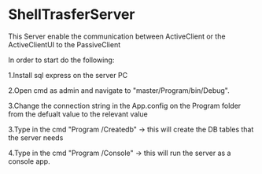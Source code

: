# ShellTrasferServer
This Server enable the communication between ActiveClient or the ActiveClientUI to the PassiveClient

In order to start do the following:

1.Install sql express on the server PC

2.Open cmd as admin and navigate to "master/Program/bin/Debug".

3.Change the connection string in the App.config on the Program folder from the defualt value to the relevant value

3.Type in the cmd "Program /Createdb" -> this will create the DB tables that the server needs

4.Type in the cmd "Program /Console" -> this will run the server as a console app.
